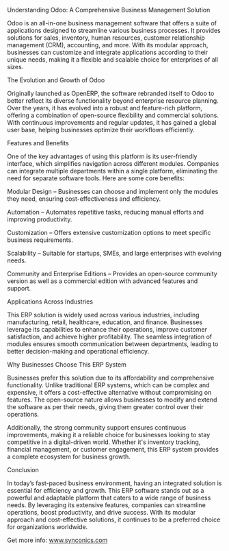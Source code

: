 Understanding Odoo: A Comprehensive Business Management Solution

Odoo is an all-in-one business management software that offers a suite of applications designed to streamline various business processes. It provides solutions for sales, inventory, human resources, customer relationship management (CRM), accounting, and more. With its modular approach, businesses can customize and integrate applications according to their unique needs, making it a flexible and scalable choice for enterprises of all sizes.

The Evolution and Growth of Odoo

Originally launched as OpenERP, the software rebranded itself to Odoo to better reflect its diverse functionality beyond enterprise resource planning. Over the years, it has evolved into a robust and feature-rich platform, offering a combination of open-source flexibility and commercial solutions. With continuous improvements and regular updates, it has gained a global user base, helping businesses optimize their workflows efficiently.

Features and Benefits

One of the key advantages of using this platform is its user-friendly interface, which simplifies navigation across different modules. Companies can integrate multiple departments within a single platform, eliminating the need for separate software tools. Here are some core benefits:

Modular Design – Businesses can choose and implement only the modules they need, ensuring cost-effectiveness and efficiency.

Automation – Automates repetitive tasks, reducing manual efforts and improving productivity.

Customization – Offers extensive customization options to meet specific business requirements.

Scalability – Suitable for startups, SMEs, and large enterprises with evolving needs.

Community and Enterprise Editions – Provides an open-source community version as well as a commercial edition with advanced features and support.

Applications Across Industries

This ERP solution is widely used across various industries, including manufacturing, retail, healthcare, education, and finance. Businesses leverage its capabilities to enhance their operations, improve customer satisfaction, and achieve higher profitability. The seamless integration of modules ensures smooth communication between departments, leading to better decision-making and operational efficiency.

Why Businesses Choose This ERP System

Businesses prefer this solution due to its affordability and comprehensive functionality. Unlike traditional ERP systems, which can be complex and expensive, it offers a cost-effective alternative without compromising on features. The open-source nature allows businesses to modify and extend the software as per their needs, giving them greater control over their operations.

Additionally, the strong community support ensures continuous improvements, making it a reliable choice for businesses looking to stay competitive in a digital-driven world. Whether it's inventory tracking, financial management, or customer engagement, this ERP system provides a complete ecosystem for business growth.

Conclusion

In today’s fast-paced business environment, having an integrated solution is essential for efficiency and growth. This ERP software stands out as a powerful and adaptable platform that caters to a wide range of business needs. By leveraging its extensive features, companies can streamline operations, boost productivity, and drive success. With its modular approach and cost-effective solutions, it continues to be a preferred choice for organizations worldwide.

Get more info:
www.synconics.com
